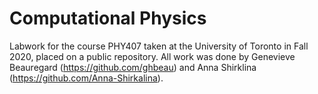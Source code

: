 # Computational Physics

Labwork for the course PHY407 taken at the University of Toronto in Fall 2020, placed on a public repository. 
All work was done by Genevieve Beauregard (https://github.com/ghbeau) and Anna Shirklina (https://github.com/Anna-Shirkalina). 
